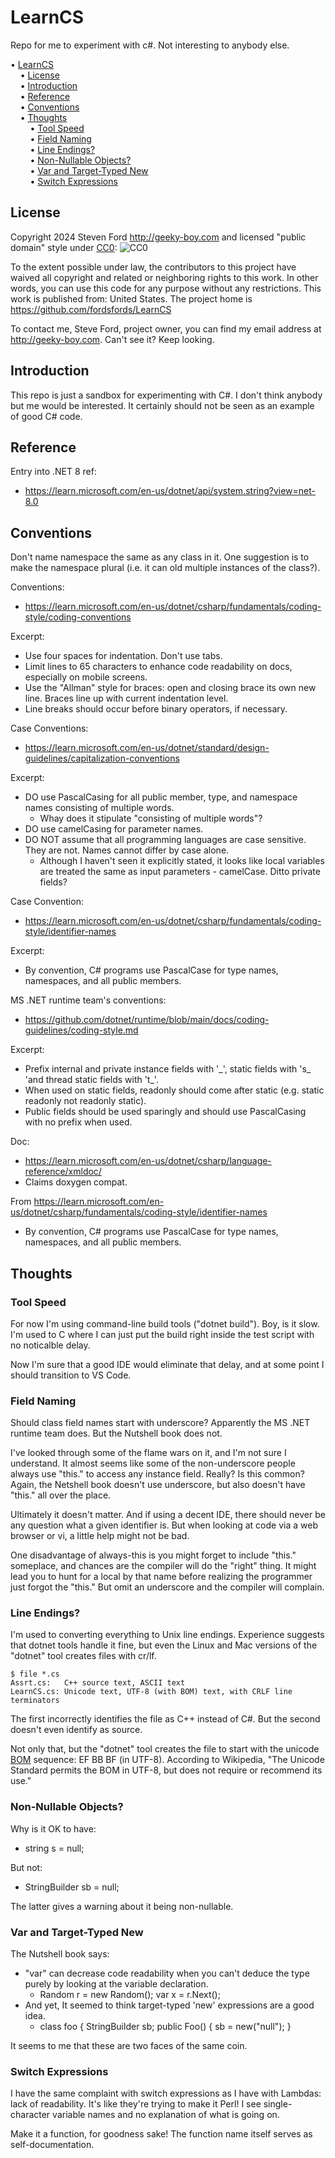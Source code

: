 # LearnCS
Repo for me to experiment with c#.
Not interesting to anybody else.

<!-- mdtoc-start -->
&bull; [LearnCS](#learncs)  
&nbsp;&nbsp;&nbsp;&nbsp;&bull; [License](#license)  
&nbsp;&nbsp;&nbsp;&nbsp;&bull; [Introduction](#introduction)  
&nbsp;&nbsp;&nbsp;&nbsp;&bull; [Reference](#reference)  
&nbsp;&nbsp;&nbsp;&nbsp;&bull; [Conventions](#conventions)  
&nbsp;&nbsp;&nbsp;&nbsp;&bull; [Thoughts](#thoughts)  
&nbsp;&nbsp;&nbsp;&nbsp;&nbsp;&nbsp;&nbsp;&nbsp;&bull; [Tool Speed](#tool-speed)  
&nbsp;&nbsp;&nbsp;&nbsp;&nbsp;&nbsp;&nbsp;&nbsp;&bull; [Field Naming](#field-naming)  
&nbsp;&nbsp;&nbsp;&nbsp;&nbsp;&nbsp;&nbsp;&nbsp;&bull; [Line Endings?](#line-endings)  
&nbsp;&nbsp;&nbsp;&nbsp;&nbsp;&nbsp;&nbsp;&nbsp;&bull; [Non-Nullable Objects?](#non-nullable-objects)  
&nbsp;&nbsp;&nbsp;&nbsp;&nbsp;&nbsp;&nbsp;&nbsp;&bull; [Var and Target-Typed New](#var-and-target-typed-new)  
&nbsp;&nbsp;&nbsp;&nbsp;&nbsp;&nbsp;&nbsp;&nbsp;&bull; [Switch Expressions](#switch-expressions)  
<!-- TOC created by '../mdtoc/mdtoc.pl README.md' (see https://github.com/fordsfords/mdtoc) -->
<!-- mdtoc-end -->

## License

Copyright 2024 Steven Ford http://geeky-boy.com and licensed
"public domain" style under
[CC0](http://creativecommons.org/publicdomain/zero/1.0/): 
![CC0](https://licensebuttons.net/p/zero/1.0/88x31.png "CC0")

To the extent possible under law, the contributors to this project have
waived all copyright and related or neighboring rights to this work.
In other words, you can use this code for any purpose without any
restrictions.  This work is published from: United States.  The project home
is https://github.com/fordsfords/LearnCS

To contact me, Steve Ford, project owner, you can find my email address
at http://geeky-boy.com.  Can't see it?  Keep looking.

## Introduction

This repo is just a sandbox for experimenting with C#.
I don't think anybody but me would be interested.
It certainly should not be seen as an example of good C# code.

## Reference

Entry into .NET 8 ref:
* https://learn.microsoft.com/en-us/dotnet/api/system.string?view=net-8.0

## Conventions

Don't name namespace the same as any class in it.
One suggestion is to make the namespace plural
(i.e. it can old multiple instances of the class?).

Conventions:
* https://learn.microsoft.com/en-us/dotnet/csharp/fundamentals/coding-style/coding-conventions

Excerpt:
* Use four spaces for indentation. Don't use tabs.
* Limit lines to 65 characters to enhance code readability on docs,
especially on mobile screens.
* Use the "Allman" style for braces:
open and closing brace its own new line.
Braces line up with current indentation level.
* Line breaks should occur before binary operators, if necessary.

Case Conventions:
* https://learn.microsoft.com/en-us/dotnet/standard/design-guidelines/capitalization-conventions

Excerpt:
* DO use PascalCasing for all public member, type,
and namespace names consisting of multiple words.
  * Whay does it stipulate "consisting of multiple words"?
* DO use camelCasing for parameter names.
* DO NOT assume that all programming languages are case sensitive.
They are not. Names cannot differ by case alone.
  * Although I haven't seen it explicitly stated, it looks like local
variables are treated the same as input parameters - camelCase.
Ditto private fields?

Case Convention:
* https://learn.microsoft.com/en-us/dotnet/csharp/fundamentals/coding-style/identifier-names

Excerpt:
* By convention, C# programs use PascalCase for type names, namespaces,
and all public members. 

MS .NET runtime team's conventions:
* https://github.com/dotnet/runtime/blob/main/docs/coding-guidelines/coding-style.md

Excerpt:
* Prefix internal and private instance fields with '\_',
static fields with 's\_ 'and thread static fields with 't\_'.
* When used on static fields, readonly should come after static (e.g. static readonly not readonly static).
* Public fields should be used sparingly and should use PascalCasing with no prefix when used.

Doc:
*  https://learn.microsoft.com/en-us/dotnet/csharp/language-reference/xmldoc/
* Claims doxygen compat.

From https://learn.microsoft.com/en-us/dotnet/csharp/fundamentals/coding-style/identifier-names
* By convention, C# programs use PascalCase for type names, namespaces,
and all public members. 

## Thoughts

### Tool Speed

For now I'm using command-line build tools ("dotnet build").
Boy, is it slow.
I'm used to C where I can just put the build right inside the test script
with no noticalble delay.

Now I'm sure that a good IDE would eliminate that delay,
and at some point I should transition to VS Code.

### Field Naming

Should class field names start with underscore?
Apparently the MS .NET runtime team does.
But the Nutshell book does not.

I've looked through some of the flame wars on it,
and I'm not sure I understand.
It almost seems like some of the non-underscore people always use
"this." to access any instance field.
Really? Is this common?
Again, the Netshell book doesn't use underscore,
but also doesn't have "this." all over the place.

Ultimately it doesn't matter.
And if using a decent IDE, there should never be any question what
a given identifier is.
But when looking at code via a web browser or vi,
a little help might not be bad.

One disadvantage of always-this is you might forget to include "this."
someplace, and chances are the compiler will do the "right" thing.
It might lead you to hunt for a local by that name before realizing the
programmer just forgot the "this."
But omit an underscore and the compiler will complain.

### Line Endings?

I'm used to converting everything to Unix line endings.
Experience suggests that dotnet tools handle it fine,
but even the Linux and Mac versions of the "dotnet" tool creates files with
cr/lf.

````
$ file *.cs
Assrt.cs:   C++ source text, ASCII text
LearnCS.cs: Unicode text, UTF-8 (with BOM) text, with CRLF line terminators
````

The first incorrectly identifies the file as C++ instead of C#.
But the second doesn't even identify as source.

Not only that, but the "dotnet" tool creates the file to start with the
unicode [BOM](https://en.wikipedia.org/wiki/Byte_order_mark) sequence: EF BB BF
(in UTF-8).
According to Wikipedia, 
"The Unicode Standard permits the BOM in UTF-8,
but does not require or recommend its use."

### Non-Nullable Objects?

Why is it OK to have:
* string s = null;

But not:
* StringBuilder sb = null;

The latter gives a warning about it being non-nullable.

### Var and Target-Typed New

The Nutshell book says:
* "var" can decrease code readability when you can't deduce the type
purely by looking at the variable declaration.
  * Random r = new Random();  var x = r.Next();
* And yet, It seemed to think target-typed 'new' expressions are a good idea.
  * class foo { StringBuilder sb; public Foo() { sb = new("null"); }

It seems to me that these are two faces of the same coin.

### Switch Expressions

I have the same complaint with switch expressions as I have with Lambdas:
lack of readability.
It's like they're trying to make it Perl!
I see single-character variable names and no explanation of what is going on.

Make it a function, for goodness sake!
The function name itself serves as self-documentation.
